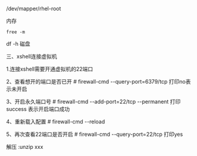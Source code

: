 /dev/mapper/rhel-root

内存

```
free -m 
```





df -h 磁盘



三、xshell连接虚拟机

1.连接xshell需要开通虚拟机的22端口

2、查看想开的端口是否已开 # firewall-cmd --query-port=6379/tcp    打印no表示未开启

3、开启永久端口号 # firewall-cmd --add-port=22/tcp --permanent   打印success 表示开启端口成功 

4、重新载入配置 # firewall-cmd --reload

5、再次查看22端口是否开启 # firewall-cmd --query-port=22/tcp    打印yes



解压 :unzip  xxx 


